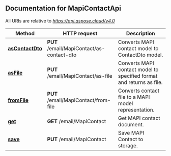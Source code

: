 
## Documentation for MapiContactApi

All URIs are relative to *https://api.aspose.cloud/v4.0*

Method | HTTP request | Description
------ | ------------ | -----------
[**asContactDto**](MapiContactApi.md#asContactDto) | **PUT** /email/MapiContact/as-contact-dto | Converts MAPI contact model to ContactDto model.             
[**asFile**](MapiContactApi.md#asFile) | **PUT** /email/MapiContact/as-file | Converts MAPI contact model to specified format and returns as file.             
[**fromFile**](MapiContactApi.md#fromFile) | **PUT** /email/MapiContact/from-file | Converts contact file to a MAPI model representation.             
[**get**](MapiContactApi.md#get) | **GET** /email/MapiContact | Get MAPI contact document.             
[**save**](MapiContactApi.md#save) | **PUT** /email/MapiContact | Save MAPI Contact to storage.             
